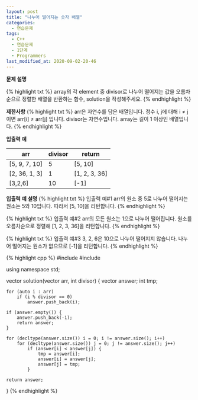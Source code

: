 ```yaml
---
layout: post
title: "나누어 떨어지는 숫자 배열"
categories:
  - 연습문제
tags:
  - C++
  - 연습문제
  - 1단계
  - Programmers
last_modified_at: 2020-09-02-20-46
---
```


<strong>문제 설명</strong>

{% highlight txt %}
array의 각 element 중 divisor로 나누어 떨어지는 값을 오름차순으로 정렬한
배열을 반환하는 함수, solution을 작성해주세요.
{% endhighlight %}

<strong>제한사항</strong>
{% highlight txt %}
arr은 자연수를 담은 배열입니다.
정수 i, j에 대해 i ≠ j 이면 arr[i] ≠ arr[j] 입니다.
divisor는 자연수입니다.
array는 길이 1 이상인 배열입니다.
{% endhighlight %}

<strong>입출력 예</strong>

| arr	| divisor | return |
| --- | --- | --- |
| [5, 9, 7, 10] |	5 | [5, 10] |
| [2, 36, 1, 3] |	1 | [1, 2, 3, 36] |
| [3,2,6] |	10 | [-1] |
 
<strong>입출력 예 설명</strong>
{% highlight txt %}
입출력 예#1
arr의 원소 중 5로 나누어 떨어지는 원소는 5와 10입니다.
따라서 [5, 10]을 리턴합니다.
{% endhighlight %}

{% highlight txt %}
입출력 예#2
arr의 모든 원소는 1으로 나누어 떨어집니다.
원소를 오름차순으로 정렬해 [1, 2, 3, 36]을 리턴합니다.
{% endhighlight %}

{% highlight txt %}
입출력 예#3
3, 2, 6은 10으로 나누어 떨어지지 않습니다.
나누어 떨어지는 원소가 없으므로 [-1]을 리턴합니다.
{% endhighlight %}


{% highlight cpp %}
#include <string>
#include <vector>

using namespace std;

vector<int> solution(vector<int> arr, int divisor) {
    vector<int> answer;
    int tmp;
    
    for (auto i : arr)
        if (i % divisor == 0)
            answer.push_back(i);
    
    if (answer.empty()) {
        answer.push_back(-1);
        return answer;
    }
    
    for (decltype(answer.size()) i = 0; i != answer.size(); i++)
        for (decltype(answer.size()) j = 0; j != answer.size(); j++)
            if (answer[i] < answer[j]) {
                tmp = answer[i];
                answer[i] = answer[j];
                answer[j] = tmp;
            }
    
    return answer;
}
{% endhighlight %}
